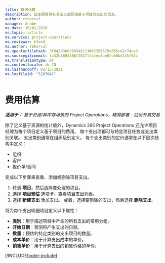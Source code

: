 ```yaml
---
title: 费用估算
description: 此主题提供有关定义或预估基于项目的支出的信息。
author: ruhercul
manager: Annbe
ms.date: 10/01/2020
ms.topic: article
ms.service: project-operations
ms.reviewer: kfend
ms.author: ruhercul
ms.openlocfilehash: 3f0429366c69346113003355679c055cd2c74ca3
ms.sourcegitcommit: fa32b1893286f20271fa4ec4be8fc68bd135f53c
ms.translationtype: HT
ms.contentlocale: zh-CN
ms.lasthandoff: 02/15/2021
ms.locfileid: "5287047"
---
```

# <a name="expense-estimates"></a>费用估算
_**适用于：** 基于资源/非库存场景的 Project Operations，精简部署 - 估价开票交易_

除了定义基于资源的估计值外，Dynamics 365 Project Operations 还允许项目经理为每个项目定义基于项目的费用。 每个支出项都可与特定项目任务或支出类别关联。 支出类别通常在组织级别定义。 每个支出类别的定价通常在以下层次结构中定义：

- 组织
- 客户
- 报价单/合同

完成以下步骤来查看、添加或删除项目支出。

1. 转到 **项目**，然后选择要处理的项目。
2. 选择 **项目预估** 选项卡，查看项目支出列表。
3. 选择 **新建支出** 添加支出。 或者，选择要删除的支出，然后选择 **删除支出**。

将为每个支出明细项目定义以下属性：

- **类别**：用于描述项目中产生的所有支出的常用分组。
- **开始日期**：预测将产生支出的日期。
- **数量**：预估的特定类别的支出项目的数量。
- **成本单价**：用于计算支出成本的单价。
- **销售单价**：用于计算支出的销售价格的单价。



[!INCLUDE[footer-include](../includes/footer-banner.md)]